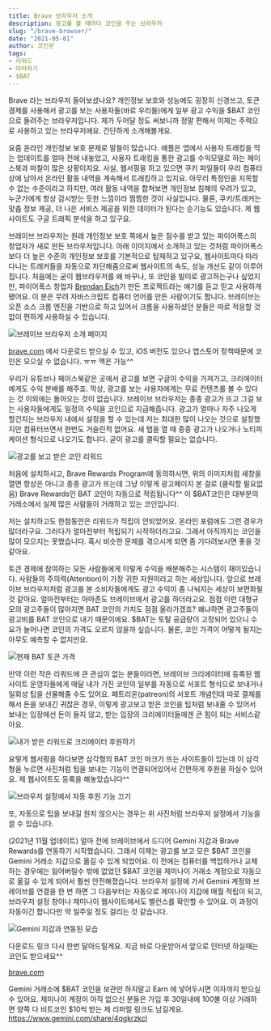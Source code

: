 ```yaml
---
title: Brave 브라우저 소개
description: 광고를 볼 때마다 코인을 주는 브라우저
slug: "/brave-browser/"
date: "2021-05-01"
author: 코인문
tags: 
- 리워드
- 따라하기
- $BAT
---
```


Brave 라는 브라우저 들어보셨나요? 개인정보 보호와 성능에도 굉장히 신경쓰고, 토큰 경제를 사용해서 광고를 보는 사용자들(바로 우리들)에게 일부 광고 수익을 $BAT 코인으로 돌려주는 브라우저입니다. 제가 두어달 정도 써보니까 정말 편해서 이제는 주력으로 사용하고 있는 브라우저에요. 간단하게 소개해볼게요.

요즘 온라인 개인정보 보호 문제로 말들이 많습니다. 애플은 앱에서 사용자 트래킹을 막는 업데이트를 얼마 전에 내놓았고, 사용자 트래킹을 통한 광고를 수익모델로 하는 페이스북과 마찰이 많은 상황이지요. 사실, 웹서핑을 하고 있으면 쿠키 파일들이 우리 컴퓨터 상에 남아서 온라인 활동 내역을 계속해서 트래킹하고 있지요. 아무리 특정인을 지목할 수 없는 수준이라고 하지만, 여러 활동 내역을 합쳐보면 개인정보 침해의 우려가 있고, 누군가에게 항상 감시받는 듯한 느낌이라 찜찜한 것이 사실입니다. 물론, 쿠키/트래커는 맞춤 정보 제공, 더 나은 서비스 제공을 위한 데이터가 된다는 순기능도 있습니다. 제 웹사이트도 구글 트래픽 분석을 하고 있구요.

브레이브 브라우저는 원래 개인정보 보호 쪽에서 높은 점수를 받고 있는 파이어폭스의 창업자가 새로 만든 브라우저입니다. 아래 이미지에서 소개하고 있는 것처럼 파이어폭스보다 더 높은 수준의 개인정보 보호를 기본적으로 탑재하고 있구요, 웹사이트마다 따라다니는 트래커들을 자동으로 차단해줌으로써 웹사이트의 속도, 성능 개선도 같이 이루어집니다. 처음에는 굳이 웹브라우저를 왜 바꾸나, 또 코인을 빌미로 광고하는구나 싶었지만, 파이어폭스 창업자 [Brendan Eich](https://en.wikipedia.org/wiki/Brendan_Eich)가 만든 프로젝트라는 얘기를 듣고 믿고 사용하게 됐어요. 이 분은 무려 자바스크립트 컴퓨터 언어를 만든 사람이기도 합니다. 브레이브는 오픈 소스 크롬 엔진을 기반으로 하고 있어서 크롬을 사용하셨던 분들은 따로 적응할 것 없이 편하게 사용하실 수 있습니다.

![브레이브 브라우저 소개 페이지](1.jpg)

[brave.com](https://brave.com) 에서 다운로드 받으실 수 있고, iOS 버전도 있으나 앱스토어 정책때문에 코인은 모으실 수 없습니다. ㅠㅠ 맥은 가능^^

우리가 유튜브나 페이스북같은 곳에서 광고를 보면 구글이 수익을 가져가고, 크리에이터에게도 수익 분배를 해주죠. 막상, 광고를 보는 사용자에게는 무료 컨텐츠를 볼 수 있다는 것 이외에는 돌아오는 것이 없습니다. 브레이브 브라우저는 종종 광고가 뜨고 그걸 보는 사용자들에게도 일정의 수익을 코인으로 지급해줍니다. 광고가 얼마나 자주 나오게 할건지는 브라우저 내에서 설정을 할 수 있는데 저는 최대한 많이 나오는 것으로 설정했지만 컴퓨터쓰면서 한번도 거슬린적 없어요. 새 탭을 열 때 종종 광고가 나오거나 노티피케이션 형식으로 나오기도 합니다. 굳이 광고를 클릭할 필요는 없습니다.

![광고를 보고 받은 코인 리워드](2.jpg "광고를 보고 받은 코인 리워드")

처음에 설치하시고, Brave Rewards Program에 동의하시면, 위의 이미지처럼 새창을 열면 항상은 아니고 종종 광고가 뜨는데 그냥 이렇게 광고페이지 본 걸로 (클릭할 필요없음) Brave Rewards인 BAT 코인이 자동으로 적립됩니다^^ 이 $BAT코인은 대부분의 거래소에서 실제 많은 사람들이 거래하고 있는 코인입니다. 

저는 설치하고도 한참동안은 리워드가 적립이 안되었어요. 온라인 포럼에도 그런 경우가 많더라구요. 그러다가 얼마전부터 적립되기 시작하더라고요. 그래서 아직까지는 코인을 많이 모으지는 못했습니다. 혹시 비슷한 문제를 겪으시게 되면 좀 기다려보시면 좋을 것 같아요. 

토큰 경제에 참여하는 모든 사람들에게 이렇게 수익을 배분해주는 시스템이 재미있습니다. 사람들의 주의력(Attention)이 가장 귀한 자원이라고 하는 세상입니다. 앞으로 브레이브 브라우저처럼 광고를 본 소비자들에게도 광고 수익이 좀 나눠지는 세상이 보편화될것 같아요. 얼마전부터는 아마존도 브레이브에서 광고를 하더라고요. 점점 이런 대형규모의 광고주들이 많아지면 BAT 코인의 가치도 점점 올라가겠죠? 왜냐하면 광고주들이 광고비를 BAT 코인으로 내기 때문이에요. $BAT는 토탈 공급량이 고정되어 있으니 수요가 늘어나면 코인의 가격도 오르지 않을까 싶습니다. 물론, 코인 가격이 어떻게 될지는 아무도 예측할 수 없지만요.

![현재 BAT 토큰 가격](3.jpg "현재 BAT 토큰 가격")

만약 이런 작은 리워드에 큰 관심이 없는 분들이라면, 브레이브 크리에이터에 등록된 웹사이트 운영자들에게 매달 내가 가진 코인의 일부를 자동으로 서포트 형식으로 보내거나 일회성 팁을 선물해줄 수도 있어요. 페트리온(patreon)의 서포트 개념인데 따로 결제를 해서 돈을 보내긴 귀찮은 경우, 이렇게 광고보고 받은 코인을 팁처럼 보내줄 수 있어서 보내는 입장에선 돈이 들지 않고, 받는 입장의 크리에이터들에겐 큰 힘이 되는 서비스같아요.

![내가 받은 리워드로 크리에이터 후원하기](4.jpg "내가 받은 리워드로 크리에이터 후원하기")

요렇게 웹서핑을 하다보면 삼각형의 BAT 코인 마크가 뜨는 사이트들이 있는데 이 삼각형을 누르면 사진처럼 팁을 보내는 기능이 연결되어있어서 간편하게 후원을 하실수 있어요. 제 웹사이트도 등록을 해놓았습니다^^

![브라우저 설정에서 자동 후원 기능 끄기](5.png "브라우저 설정에서 자동 후원 기능 끄기")

또, 자동으로 팁을 보내길 원치 않으시는 경우는 위 사진처럼 브라우저 설정에서 기능을 끌 수 있습니다.

(2021년 11월 업데이트) 얼마 전에 브레이브에서 드디어 Gemini 지갑과 Brave Rewards를 연동하기 시작했습니다. 그래서 이제는 광고를 보고 모은 $BAT 코인을 Gemini 거래소 지갑으로 옮길 수 있게 되었어요. 이 전에는 컴퓨터를 백업하거나 교체하는 경우에는 잃어버릴수 밖에 없었던 $BAT 코인을 제미나이 거래소 계정으로 자동으로 옮길 수 있게 되어서 훨씬 안전해졌습니다. 브라우저 설정에 가서 Gemini 계정와 브레이브를 연결을 한 번 하면 그 다음부터는 자동으로 제미나이 지갑에 매월 적립이 되고, 브라우저 설정 창이나 제미나이 웹사이트에서도 밸런스를 확인할 수 있어요. 이 과정이 자동이긴 합니다만 약 일주일 정도 걸리는 것 같습니다.

![Gemini 지갑과 연동된 모습](6.png "브라우저 설정에 가서 밸런스가 확인 가능합니다. 저는 아직 받은 팁이 없네요 ㅎㅎ")

다운로드 링크 다시 한번 달아드릴게요. 지금 바로 다운받아서 앞으로 인터넷 하실때는 코인도 받으세요^^

[brave.com](https://brave.com)

Gemini 거래소에 $BAT 코인을 보관만 하지말고 Earn 에 넣어두시면 이자까지 받으실 수 있어요.
제미나이 계정이 아직 없으신 분들은 가입 후 30일내에 100불 이상 거래하면 양쪽 다 비트코인 $10씩 받는 제 리퍼럴 링크도 남길게요.
https://www.gemini.com/share/4qgkrzkcl
